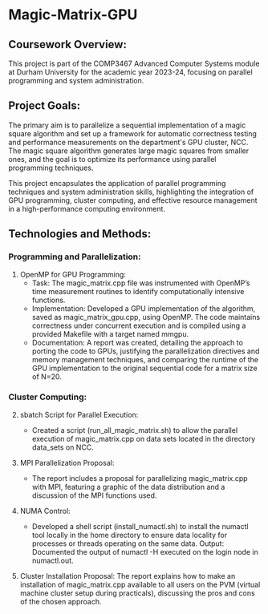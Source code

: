 # Magic-Matrix-GPU

## Coursework Overview:
This project is part of the COMP3467 Advanced Computer Systems module at Durham University for the academic year 2023-24, focusing on parallel programming and system administration.

## Project Goals:
The primary aim is to parallelize a sequential implementation of a magic square algorithm and set up a framework for automatic correctness testing and performance measurements on the department's GPU cluster, NCC. The magic square algorithm generates large magic squares from smaller ones, and the goal is to optimize its performance using parallel programming techniques.

This project encapsulates the application of parallel programming techniques and system administration skills, highlighting the integration of GPU programming, cluster computing, and effective resource management in a high-performance computing environment.

## Technologies and Methods:
### Programming and Parallelization:
1. OpenMP for GPU Programming:
    - Task: The magic_matrix.cpp file was instrumented with OpenMP’s time measurement routines to identify computationally intensive functions.
    - Implementation: Developed a GPU implementation of the algorithm, saved as magic_matrix_gpu.cpp, using OpenMP. The code maintains correctness under concurrent execution and is compiled using a provided Makefile with a target named mmgpu.
    - Documentation: A report was created, detailing the approach to porting the code to GPUs, justifying the parallelization directives and memory management techniques, and comparing the runtime of the GPU implementation to the original sequential code for a matrix size of N=20.

### Cluster Computing:
2. sbatch Script for Parallel Execution:
    - Created a script (run_all_magic_matrix.sh) to allow the parallel execution of magic_matrix.cpp on data sets located in the directory data_sets on NCC.

3. MPI Parallelization Proposal:
    - The report includes a proposal for parallelizing magic_matrix.cpp with MPI, featuring a graphic of the data distribution and a discussion of the MPI functions used.

4. NUMA Control:
    - Developed a shell script (install_numactl.sh) to install the numactl tool locally in the home directory to ensure data locality for processes or threads operating on the same data.
Output: Documented the output of numactl -H executed on the login node in numactl.out.

5. Cluster Installation Proposal:
   The report explains how to make an installation of magic_matrix.cpp available to all users on the PVM (virtual machine cluster setup during practicals), discussing the pros and cons of the chosen approach.

